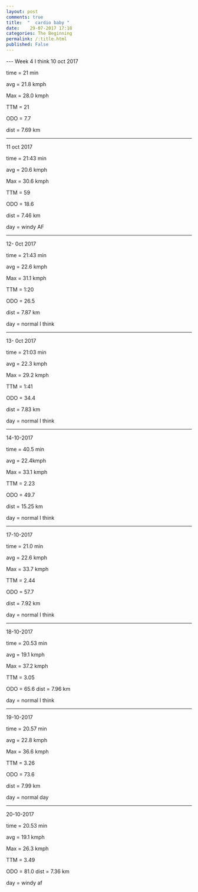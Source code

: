 ```yaml
---
layout: post
comments: true
title:  "  cardio baby "
date:    29-07-2017 17:18
categories: The Beginning
permalink: /:title.html
published: False
---
```


--- Week 4 I think
10 oct 2017

time = 21 min

avg = 21.8 kmph

Max = 28.0 kmph

TTM = 21

ODO = 7.7

dist = 7.69 km

---

11 oct 2017

time = 21:43 min

avg = 20.6 kmph

Max = 30.6 kmph

TTM = 59

ODO = 18.6

dist = 7.46 km

day = windy AF

---

12- 0ct 2017


time = 21:43 min

avg = 22.6 kmph

Max = 31.1 kmph

TTM = 1:20

ODO = 26.5

dist = 7.87 km

day = normal I think

---

13- 0ct 2017


time = 21:03 min

avg = 22.3 kmph

Max = 29.2 kmph

TTM = 1:41

ODO = 34.4

dist = 7.83 km

day = normal I think

---

14-10-2017

time = 40.5 min

avg = 22.4kmph

Max = 33.1 kmph

TTM = 2.23

ODO = 49.7

dist = 15.25 km

day = normal I think

---

17-10-2017

time = 21.0 min

avg = 22.6 kmph

Max = 33.7 kmph

TTM = 2.44

ODO = 57.7

dist = 7.92 km

day = normal I think

---

18-10-2017

time = 20.53 min

avg = 19.1 kmph

Max = 37.2 kmph

TTM = 3.05

ODO = 65.6
dist = 7.96 km

day = normal I think

---

19-10-2017

time = 20.57 min

avg = 22.8 kmph

Max = 36.6 kmph

TTM = 3.26

ODO = 73.6

dist = 7.99 km

day = normal day

---

20-10-2017

time = 20.53 min

avg = 19.1 kmph

Max = 26.3 kmph

TTM = 3.49

ODO = 81.0
dist = 7.36 km

day = windy af

